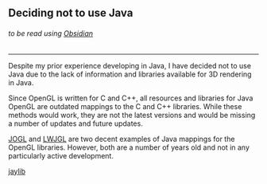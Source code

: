## Deciding not to use Java
###### to be read using [Obsidian](https://obsidian.md/)
---
Despite my prior experience developing in Java, I have decided not to use Java due to the lack of information and libraries available for 3D rendering in Java.

Since OpenGL is written for C and C++, all resources and libraries for Java OpenGL are outdated mappings to the C and C++ libraries. While these methods would work, they are not the latest versions and would be missing a number of updates and future updates.

[JOGL](https://jogamp.org/jogl/www/) and [LWJGL](https://www.lwjgl.org/) are two decent examples of Java mappings for the OpenGL libraries. However, both are a number of years old and not in any particularly active development.

[jaylib](https://github.com/electronstudio/jaylib/)